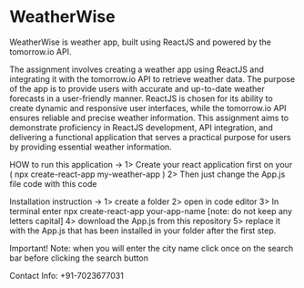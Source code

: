 # WeatherWise
WeatherWise is weather app, built using ReactJS and powered by the tomorrow.io API.

The assignment involves creating a weather app using ReactJS and integrating it with the tomorrow.io API to retrieve weather data. The purpose of the app is to provide users with accurate and up-to-date weather forecasts in a user-friendly manner. ReactJS is chosen for its ability to create dynamic and responsive user interfaces, while the tomorrow.io API ensures reliable and precise weather information. This assignment aims to demonstrate proficiency in ReactJS development, API integration, and delivering a functional application that serves a practical purpose for users by providing essential weather information.

HOW to run this application ->
1> Create your react application first on your ( npx create-react-app my-weather-app )
2> Then just change the App.js file code with this code 

Installation instruction ->
1> create a folder
2> open in code editor
3> In terminal enter npx create-react-app your-app-name   [note: do not keep any letters capital]
4> download the App.js from this repository
5> replace it with the App.js that has been installed in your folder after the first step.

Important! Note: when you will enter the city name click once on the search bar before clicking the search button

Contact Info: +91-7023677031

